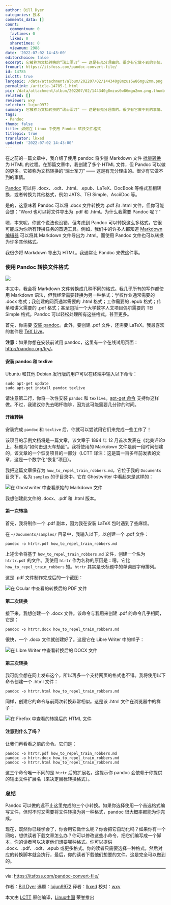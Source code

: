 ```yaml
---
author: Bill Dyer
categories: 技术
comments_data: []
count:
  commentnum: 0
  favtimes: 0
  likes: 0
  sharetimes: 0
  viewnum: 2988
date: '2022-07-02 14:43:00'
editorchoice: false
excerpt: 它被称为文档转换的“瑞士军刀” —— 这是有充分理由的。很少有它做不到的事情。
fromurl: https://itsfoss.com/pandoc-convert-file/
id: 14785
islctt: true
largepic: /data/attachment/album/202207/02/144340g8mzus6w86mgu2mm.png
permalink: /article-14785-1.html
pic: /data/attachment/album/202207/02/144340g8mzus6w86mgu2mm.png.thumb.jpg
related: []
reviewer: wxy
selector: lujun9972
summary: 它被称为文档转换的“瑞士军刀” —— 这是有充分理由的。很少有它做不到的事情。
tags:
- Pandoc
thumb: false
title: 如何在 Linux 中使用 Pandoc 转换文件格式
titlepic: true
translator: lkxed
updated: '2022-07-02 14:43:00'
---
```


在之前的一篇文章中，我介绍了使用 pandoc 将少量 Markdown 文件 [批量转换](https://itsfoss.com/convert-markdown-files/) 为 HTML 的过程。在那篇文章中，我创建了多个 HTML 文件，但 Pandoc 可以做的更多。它被称为文档转换的“瑞士军刀” —— 这是有充分理由的。很少有它做不到的事情。


[Pandoc](https://pandoc.org/) 可以将 .docx、.odt、.html、.epub、LaTeX、DocBook 等格式互相转换，或者转换为其他格式，例如 JATS、TEI Simple、AsciiDoc 等。


是的，这意味着 Pandoc 可以将 .docx 文件转换为 .pdf 和 .html 文件，但你可能会想：“Word 也可以将文件导出为 .pdf 和 .html。为什么我需要 Pandoc 呢？”


嗯，本来呢，你这个说法也没错，但考虑到 Pandoc 可以转换这么多格式，它很可能成为你所有转换任务的首选工具。例如，我们中的许多人都知道 [Markdown 编辑器](https://itsfoss.com/best-markdown-editors-linux/) 可以将其 Markdown 文件导出为 .html。而使用 Pandoc 文件也可以转换为许多其他格式。


我很少将 Markdown 导出为 HTML。我通常让 Pandoc 来做这件事。


### 使用 Pandoc 转换文件格式


![](/data/attachment/album/202207/02/144340g8mzus6w86mgu2mm.png)


本文中，我会将 Markdown 文件转换成几种不同的格式。我几乎所有的写作都使用 Markdown 语法，但我经常需要转换为另一种格式：学校作业通常需要的 .docx 格式；我创建的网页通常需要的 .html 格式；工作需要的 .epub 格式；传单和讲义需要的 .pdf 格式；甚至包括一个大学数字人文项目偶尔需要的 TEI Simple 格式。Pandoc 可以轻松处理所有这些格式，甚至更多。


首先，你需要 [安装 pandoc](https://pandoc.org/installing.html)。此外，要创建 .pdf 文件，还需要 LaTeX。我最喜欢的套件是 [TeX Live](https://www.tug.org/texlive/)。


**注意**：如果你想在安装前试用 pandoc，这里有一个在线试用页面：<http://pandoc.org/try/>。


#### 安装 pandoc 和 texlive


Ubuntu 和其他 Debian 发行版的用户可以在终端中输入以下命令：



```
sudo apt-get update
sudo apt-get install pandoc texlive

```

请注意第二行，你将一次性安装 `pandoc` 和 `texlive`。[apt-get 命令](https://itsfoss.com/apt-get-linux-guide/) 支持你这样做。不过，我建议你先去喝杯咖啡，因为这可能需要几分钟的时间。


#### 开始转换


安装完成 `pandoc` 和 `texlive` 后，你就可以尝试用它们来完成一些工作了！


该项目的示例文档将是一篇文章，该文章于 1894 年 12 月首次发表在《北美评论》上，标题为“如何击退火车劫匪”。我将使用的 Markdown 文件是前一段时间创建的，该文章的一个恢复项目的一部分（LCTT 译注：这是篇一百多年前发表的文章，这是一个数字化“恢复”项目）。


我把这篇文章保存为 `how_to_repel_train_robbers.md`，它位于我的 `Documents` 目录下，名为 `samples` 的子目录中。它在 Ghostwriter 中看起来是这样的：


![在 Ghostwriter 中查看原始的 Markdown 文件](/data/attachment/album/202207/02/144341znyfso1u4y8z4mnn.png)


我想创建此文件的 .docx、.pdf 和 .html 版本。


#### 第一次转换


首先，我将制作一个 .pdf 副本，因为我在安装 LaTeX 包时遇到了些麻烦。


在 `~/Documents/samples/` 目录中，我输入以下，以创建一个 .pdf 文件：



```
pandoc -o htrtr.pdf how_to_repel_train_robbers.md

```

上述命令将基于 `how_to_repel_train_robbers.md` 文件，创建一个名为 `htrtr.pdf` 的文件。我使用 `htrtr` 作为名称的原因是：嗯，它比 `how_to_repel_train_robbers` 短。`htrtr` 其实是长标题中的单词首字母排列。


这是 .pdf 文件制作完成后的一个截图：


![在 Ocular 中查看的转换后的 PDF 文件](/data/attachment/album/202207/02/144342pzijaijxrxfyi3yw.png)


#### 第二次转换


接下来，我想创建一个 .docx 文件。该命令与我用来创建 .pdf 的命令几乎相同，它是：



```
pandoc -o htrtr.docx how_to_repel_train_robbers.md

```

很快，一个 .docx 文件就创建好了。这是它在 Libre Writer 中的样子：


![在 Libre Writer 中查看转换后的 DOCX 文件](/data/attachment/album/202207/02/144343jddav5kqk3vq55oo.png)


#### 第三次转换


我可能会想在网上发布这个，所以再多一个支持网页的格式也不错。我将使用以下命令创建一个 .html 文件：



```
pandoc -o htrtr.html how_to_repel_train_robbers.md

```

同样，创建它的命令与前两次转换非常相似。这是该 .html 文件在浏览器中的样子：


![在 Firefox 中查看的转换后的 HTML 文件](/data/attachment/album/202207/02/144344pa8a3f2a4sdaed2p.png)


#### 注意到什么了吗？


让我们再看看之前的命令。它们是：



```
pandoc -o htrtr.pdf how_to_repel_train_robbers.md
pandoc -o htrtr.docx how_to_repel_train_robbers.md
pandoc -o htrtr.html how_to_repel_train_robbers.md

```

这三个命令唯一不同的是 `htrtr` 后的扩展名。这提示你 pandoc 会依赖于你提供的输出文件扩展名（来决定目标转换格式）。


### 总结


Pandoc 可以做的远不止这里完成的三个小转换。如果你选择使用一个首选格式编写文件，但时不时又需要将文件转换为另一种格式，pandoc 很大概率都能为你完成。


现在，既然你已经学会了，你会用它做什么呢？你会把它自动化吗？如果你有一个网站，想供读者下载文章怎么办？你可以修改这些小命令，把它们编写成一个脚本，你的读者可以决定他们想要哪种格式。你可以提供 .docx、.pdf、.odt、.epub 或更多格式。你的读者只需要选择一种格式，然后对应的转换脚本就会执行，最后，你的读者下载他们想要的文件。这是完全可以做到的。




---


via: <https://itsfoss.com/pandoc-convert-file/>


作者：[Bill Dyer](https://itsfoss.com/author/bill/) 选题：[lujun9972](https://github.com/lujun9972) 译者：[lkxed](https://github.com/lkxed) 校对：[wxy](https://github.com/wxy)


本文由 [LCTT](https://github.com/LCTT/TranslateProject) 原创编译，[Linux中国](https://linux.cn/) 荣誉推出